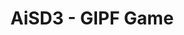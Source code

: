 ---
title: AiSD3 - GIPF Game
publicationDate: 2023-06-11
published: false
url: https://github.com/PetrusTryb/AiSD3
cover: /src/assets/projects/AiSD3.png
---